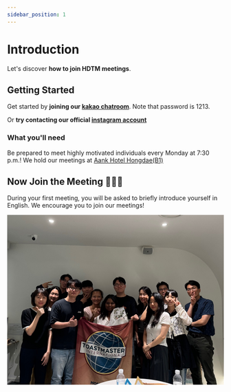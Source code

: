 ```yaml
---
sidebar_position: 1
---
```


# Introduction 

Let's discover **how to join HDTM meetings**. 

## Getting Started

Get started by **joining our [kakao chatroom](https://open.kakao.com/o/ggM3CWFb)**. Note that password is 1213.

Or **try contacting our official [instagram account](https://www.instagram.com/hongdaetoastmasters/)**

### What you'll need

Be prepared to meet highly motivated individuals every Monday at 7:30 p.m.!
We hold our meetings at [Aank Hotel Hongdae(B1)](https://www.google.com/maps/place/%EC%95%84%EB%8A%91%ED%98%B8%ED%85%94+%ED%99%8D%EB%8C%80%EC%A0%90/data=!3m1!4b1!4m9!3m8!1s0x357c98dc98502d37:0x30914c6d11b603df!5m2!4m1!1i2!8m2!3d37.5555353!4d126.920378!16s%2Fg%2F11s911n39m?entry=ttu&g_ep=EgoyMDI0MTIxMS4wIKXMDSoASAFQAw%3D%3D)

## Now Join the Meeting 🎉🎉🎉

During your first meeting, you will be asked to briefly introduce yourself in English. We encourage you to join our meetings!

![toastmaster meetings](images/meeting.png)
